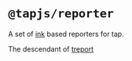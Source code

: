 # `@tapjs/reporter`

A set of [ink](https://github.com/vadimdemedes/ink) based
reporters for tap.

The descendant of [treport](http://npm.im/treport)
